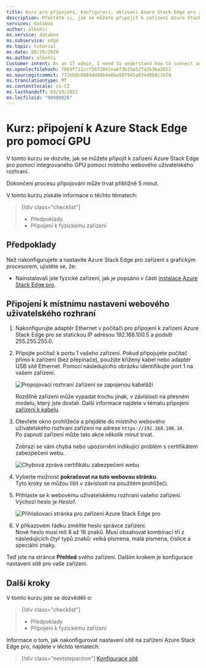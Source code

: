 ```yaml
---
title: Kurz pro připojení, konfiguraci, aktivaci Azure Stack Edge pro zařízení s grafickým procesorem v Azure Portal | Microsoft Docs
description: Přečtěte si, jak se můžete připojit k zařízení Azure Stack Edge pomocí integrovaného GPU pomocí místního webového uživatelského rozhraní.
services: databox
author: alkohli
ms.service: databox
ms.subservice: edge
ms.topic: tutorial
ms.date: 08/29/2020
ms.author: alkohli
Customer intent: As an IT admin, I need to understand how to connect and activate Azure Stack Edge Pro so I can use it to transfer data to Azure.
ms.openlocfilehash: f069f711ccf5672041ea6f3b15a52fa2b3ba2022
ms.sourcegitcommit: 772eb9c6684dd4864e0ba507945a83e48b8c16f0
ms.translationtype: MT
ms.contentlocale: cs-CZ
ms.lasthandoff: 03/19/2021
ms.locfileid: "90900026"
---
```

# <a name="tutorial-connect-to-azure-stack-edge-pro-with-gpu"></a>Kurz: připojení k Azure Stack Edge pro pomocí GPU

V tomto kurzu se dozvíte, jak se můžete připojit k zařízení Azure Stack Edge pro pomocí integrovaného GPU pomocí místního webového uživatelského rozhraní.

Dokončení procesu připojování může trvat přibližně 5 minut.

V tomto kurzu získáte informace o těchto tématech:

> [!div class="checklist"]
>
> * Předpoklady
> * Připojení k fyzickému zařízení


## <a name="prerequisites"></a>Předpoklady

Než nakonfigurujete a nastavíte Azure Stack Edge pro zařízení s grafickým procesorem, ujistěte se, že:

* Nainstalovali jste fyzické zařízení, jak je popsáno v části [instalace Azure Stack Edge pro](azure-stack-edge-gpu-deploy-install.md).


## <a name="connect-to-the-local-web-ui-setup"></a>Připojení k místnímu nastavení webového uživatelského rozhraní

1. Nakonfigurujte adaptér Ethernet v počítači pro připojení k zařízení Azure Stack Edge pro se statickou IP adresou 192.168.100.5 a podsítí 255.255.255.0.

2. Připojte počítač k portu 1 vašeho zařízení. Pokud připojujete počítač přímo k zařízení (bez přepínače), použijte křížený kabel nebo adaptér USB sítě Ethernet. Pomocí následujícího obrázku identifikujte port 1 na vašem zařízení.

    ![Propojovací rozhraní zařízení se zapojenou kabeláží](./media/azure-stack-edge-gpu-deploy-install/ase-two-pci-slots.png)

    Rozdílné zařízení může vypadat trochu jinak, v závislosti na přesném modelu, který jste dostali. Další informace najdete v tématu připojení [zařízení k kabelu](azure-stack-edge-gpu-deploy-install.md#cable-the-device).


3. Otevřete okno prohlížeče a přejděte do místního webového uživatelského rozhraní zařízení na adrese `https://192.168.100.10`.  
    Po zapnutí zařízení může tato akce několik minut trvat.

    Zobrazí se vám chyba nebo upozornění indikující problém s certifikátem zabezpečení webu. 
   
    ![Chybová zpráva certifikátu zabezpečení webu](./media/azure-stack-edge-deploy-connect-setup-activate/image2.png)

4. Vyberte možnost **pokračovat na tuto webovou stránku**.  
    Tyto kroky se můžou lišit v závislosti na použitém prohlížeči.

5. Přihlaste se k webovému uživatelskému rozhraní vašeho zařízení. Výchozí heslo je *Heslo1*. 
   
    ![Přihlašovací stránka pro zařízení Azure Stack Edge pro](./media/azure-stack-edge-deploy-connect-setup-activate/image3.png)

6. V příkazovém řádku změňte heslo správce zařízení.  
    Nové heslo musí mít 8 až 16 znaků. Musí obsahovat kombinaci tří z následujících čtyř typů znaků: velká písmena, malá písmena, číslice a speciální znaky.

Teď jste na stránce **Přehled** svého zařízení. Dalším krokem je konfigurace nastavení sítě pro vaše zařízení.


## <a name="next-steps"></a>Další kroky

V tomto kurzu jste se dozvěděli o:

> [!div class="checklist"]
> * Předpoklady
> * Připojení k fyzickému zařízení


Informace o tom, jak nakonfigurovat nastavení sítě na zařízení Azure Stack Edge pro, najdete v těchto tématech:

> [!div class="nextstepaction"]
> [Konfigurace sítě](./azure-stack-edge-gpu-deploy-configure-network-compute-web-proxy.md)
